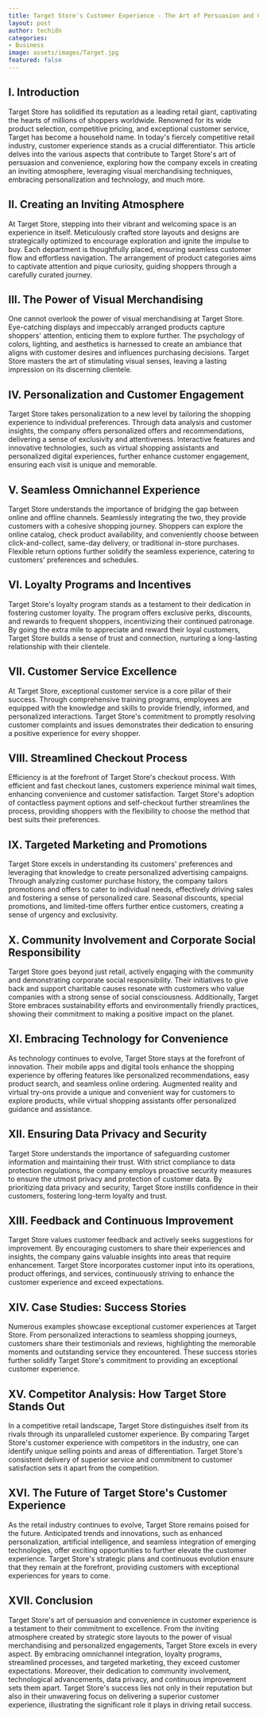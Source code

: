 ```yaml
---
title: Target Store's Customer Experience - The Art of Persuasion and Convenience
layout: post
author: techidn
categories: 
- Business
image: assets/images/Target.jpg
featured: false
---
```


## I. Introduction
Target Store has solidified its reputation as a leading retail giant, captivating the hearts of millions of shoppers worldwide. Renowned for its wide product selection, competitive pricing, and exceptional customer service, Target has become a household name. In today's fiercely competitive retail industry, customer experience stands as a crucial differentiator. This article delves into the various aspects that contribute to Target Store's art of persuasion and convenience, exploring how the company excels in creating an inviting atmosphere, leveraging visual merchandising techniques, embracing personalization and technology, and much more. 

## II. Creating an Inviting Atmosphere
At Target Store, stepping into their vibrant and welcoming space is an experience in itself. Meticulously crafted store layouts and designs are strategically optimized to encourage exploration and ignite the impulse to buy. Each department is thoughtfully placed, ensuring seamless customer flow and effortless navigation. The arrangement of product categories aims to captivate attention and pique curiosity, guiding shoppers through a carefully curated journey.

## III. The Power of Visual Merchandising
One cannot overlook the power of visual merchandising at Target Store. Eye-catching displays and impeccably arranged products capture shoppers' attention, enticing them to explore further. The psychology of colors, lighting, and aesthetics is harnessed to create an ambiance that aligns with customer desires and influences purchasing decisions. Target Store masters the art of stimulating visual senses, leaving a lasting impression on its discerning clientele.

## IV. Personalization and Customer Engagement
Target Store takes personalization to a new level by tailoring the shopping experience to individual preferences. Through data analysis and customer insights, the company offers personalized offers and recommendations, delivering a sense of exclusivity and attentiveness. Interactive features and innovative technologies, such as virtual shopping assistants and personalized digital experiences, further enhance customer engagement, ensuring each visit is unique and memorable.

## V. Seamless Omnichannel Experience
Target Store understands the importance of bridging the gap between online and offline channels. Seamlessly integrating the two, they provide customers with a cohesive shopping journey. Shoppers can explore the online catalog, check product availability, and conveniently choose between click-and-collect, same-day delivery, or traditional in-store purchases. Flexible return options further solidify the seamless experience, catering to customers' preferences and schedules.

## VI. Loyalty Programs and Incentives
Target Store's loyalty program stands as a testament to their dedication in fostering customer loyalty. The program offers exclusive perks, discounts, and rewards to frequent shoppers, incentivizing their continued patronage. By going the extra mile to appreciate and reward their loyal customers, Target Store builds a sense of trust and connection, nurturing a long-lasting relationship with their clientele.

## VII. Customer Service Excellence
At Target Store, exceptional customer service is a core pillar of their success. Through comprehensive training programs, employees are equipped with the knowledge and skills to provide friendly, informed, and personalized interactions. Target Store's commitment to promptly resolving customer complaints and issues demonstrates their dedication to ensuring a positive experience for every shopper.

## VIII. Streamlined Checkout Process
Efficiency is at the forefront of Target Store's checkout process. With efficient and fast checkout lanes, customers experience minimal wait times, enhancing convenience and customer satisfaction. Target Store's adoption of contactless payment options and self-checkout further streamlines the process, providing shoppers with the flexibility to choose the method that best suits their preferences.

## IX. Targeted Marketing and Promotions
Target Store excels in understanding its customers' preferences and leveraging that knowledge to create personalized advertising campaigns. Through analyzing customer purchase history, the company tailors promotions and offers to cater to individual needs, effectively driving sales and fostering a sense of personalized care. Seasonal discounts, special promotions, and limited-time offers further entice customers, creating a sense of urgency and exclusivity.

## X. Community Involvement and Corporate Social Responsibility
Target Store goes beyond just retail, actively engaging with the community and demonstrating corporate social responsibility. Their initiatives to give back and support charitable causes resonate with customers who value companies with a strong sense of social consciousness. Additionally, Target Store embraces sustainability efforts and environmentally friendly practices, showing their commitment to making a positive impact on the planet.

## XI. Embracing Technology for Convenience
As technology continues to evolve, Target Store stays at the forefront of innovation. Their mobile apps and digital tools enhance the shopping experience by offering features like personalized recommendations, easy product search, and seamless online ordering. Augmented reality and virtual try-ons provide a unique and convenient way for customers to explore products, while virtual shopping assistants offer personalized guidance and assistance.

## XII. Ensuring Data Privacy and Security
Target Store understands the importance of safeguarding customer information and maintaining their trust. With strict compliance to data protection regulations, the company employs proactive security measures to ensure the utmost privacy and protection of customer data. By prioritizing data privacy and security, Target Store instills confidence in their customers, fostering long-term loyalty and trust.

## XIII. Feedback and Continuous Improvement
Target Store values customer feedback and actively seeks suggestions for improvement. By encouraging customers to share their experiences and insights, the company gains valuable insights into areas that require enhancement. Target Store incorporates customer input into its operations, product offerings, and services, continuously striving to enhance the customer experience and exceed expectations.

## XIV. Case Studies: Success Stories
Numerous examples showcase exceptional customer experiences at Target Store. From personalized interactions to seamless shopping journeys, customers share their testimonials and reviews, highlighting the memorable moments and outstanding service they encountered. These success stories further solidify Target Store's commitment to providing an exceptional customer experience.

## XV. Competitor Analysis: How Target Store Stands Out
In a competitive retail landscape, Target Store distinguishes itself from its rivals through its unparalleled customer experience. By comparing Target Store's customer experience with competitors in the industry, one can identify unique selling points and areas of differentiation. Target Store's consistent delivery of superior service and commitment to customer satisfaction sets it apart from the competition.

## XVI. The Future of Target Store's Customer Experience
As the retail industry continues to evolve, Target Store remains poised for the future. Anticipated trends and innovations, such as enhanced personalization, artificial intelligence, and seamless integration of emerging technologies, offer exciting opportunities to further elevate the customer experience. Target Store's strategic plans and continuous evolution ensure that they remain at the forefront, providing customers with exceptional experiences for years to come.

## XVII. Conclusion
Target Store's art of persuasion and convenience in customer experience is a testament to their commitment to excellence. From the inviting atmosphere created by strategic store layouts to the power of visual merchandising and personalized engagements, Target Store excels in every aspect. By embracing omnichannel integration, loyalty programs, streamlined processes, and targeted marketing, they exceed customer expectations. Moreover, their dedication to community involvement, technological advancements, data privacy, and continuous improvement sets them apart. Target Store's success lies not only in their reputation but also in their unwavering focus on delivering a superior customer experience, illustrating the significant role it plays in driving retail success.
